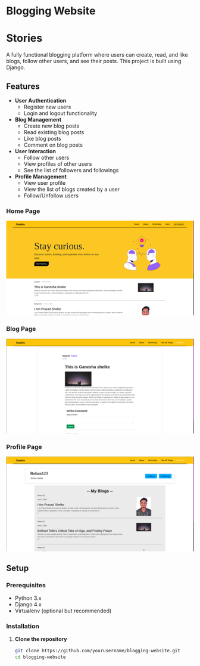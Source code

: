 # Blogging Website
# Stories

A fully functional blogging platform where users can create, read, and like blogs, follow other users, and see their posts. This project is built using Django.

## Features

- **User Authentication**
  - Register new users
  - Login and logout functionality
- **Blog Management**
  - Create new blog posts
  - Read existing blog posts
  - Like blog posts
  - Comment on blog posts
- **User Interaction**
  - Follow other users
  - View profiles of other users
  - See the list of followers and followings
- **Profile Management**
  - View user profile
  - View the list of blogs created by a user
  - Follow/Unfollow users

 ### Home Page

![Home Page](Blogs/static/Images/Home.png)

### Blog Page

![Home Page](Blogs/static/Images/Blog.png)

### Profile Page

![Profile Page](Blogs/static/Images/Profile.png)
## Setup

### Prerequisites

- Python 3.x
- Django 4.x
- Virtualenv (optional but recommended)

### Installation

1. **Clone the repository**
   ```sh
   git clone https://github.com/yourusername/blogging-website.git
   cd blogging-website
